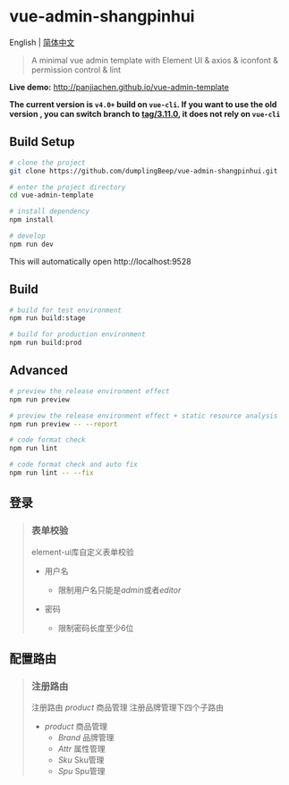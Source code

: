 # vue-admin-shangpinhui

English | [简体中文](./README-zh.md)

> A minimal vue admin template with Element UI & axios & iconfont & permission control & lint

**Live demo:** http://panjiachen.github.io/vue-admin-template

**The current version is `v4.0+` build on `vue-cli`. If you want to use the old version , you can switch branch to [tag/3.11.0](https://github.com/PanJiaChen/vue-admin-template/tree/tag/3.11.0), it does not rely on `vue-cli`**

## Build Setup

```bash
# clone the project
git clone https://github.com/dumplingBeep/vue-admin-shangpinhui.git

# enter the project directory
cd vue-admin-template

# install dependency
npm install

# develop
npm run dev
```

This will automatically open http://localhost:9528

## Build

```bash
# build for test environment
npm run build:stage

# build for production environment
npm run build:prod
```

## Advanced

```bash
# preview the release environment effect
npm run preview

# preview the release environment effect + static resource analysis
npm run preview -- --report

# code format check
npm run lint

# code format check and auto fix
npm run lint -- --fix
```

## 登录

> ### 表单校验
>
> element-ui库自定义表单校验
>
> - 用户名
>   - 限制用户名只能是*admin*或者*editor*
>
> - 密码
>   - 限制密码长度至少6位

## 配置路由

> ### 注册路由
>
> 注册路由 *product* 商品管理
> 注册品牌管理下四个子路由
>
> - *product* 商品管理
>   - *Brand* 品牌管理
>   - *Attr* 属性管理
>   - *Sku* Sku管理
>   - *Spu* Spu管理
